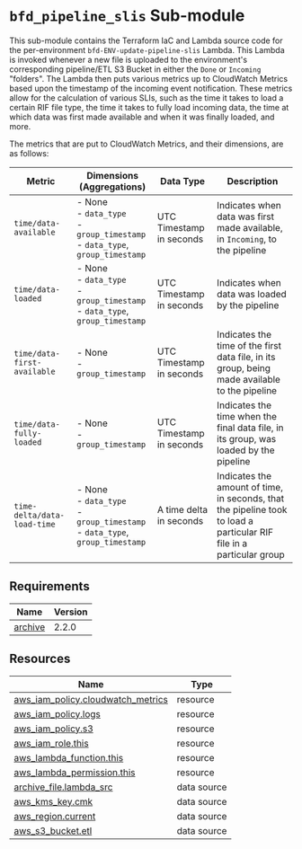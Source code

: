 # `bfd_pipeline_slis` Sub-module

This sub-module contains the Terraform IaC and Lambda source code for the per-environment
`bfd-ENV-update-pipeline-slis` Lambda. This Lambda is invoked whenever a new file is uploaded to the
environment's corresponding pipeline/ETL S3 Bucket in either the `Done` or `Incoming` "folders". The
Lambda then puts various metrics up to CloudWatch Metrics based upon the timestamp of the incoming
event notification. These metrics allow for the calculation of various SLIs, such as the time it
takes to load a certain RIF file type, the time it takes to fully load incoming data, the time at
which data was first made available and when it was finally loaded, and more.

The metrics that are put to CloudWatch Metrics, and their dimensions, are as follows:

| Metric | Dimensions (Aggregations) | Data Type | Description
| --- | --- | --- | --- |
| `time/data-available` | - None<br>- `data_type`<br>- `group_timestamp`<br>- `data_type`, `group_timestamp` | UTC Timestamp in seconds | Indicates when data was first made available, in `Incoming`, to the pipeline |
| `time/data-loaded` | - None<br>- `data_type`<br>- `group_timestamp`<br>- `data_type`, `group_timestamp` | UTC Timestamp in seconds | Indicates when data was loaded by the pipeline |
| `time/data-first-available` | - None<br>- `group_timestamp` | UTC Timestamp in seconds | Indicates the time of the first data file, in its group, being made available to the pipeline |
| `time/data-fully-loaded` | - None<br>- `group_timestamp` | UTC Timestamp in seconds | Indicates the time when the final data file, in its group, was loaded by the pipeline |
| `time-delta/data-load-time` | - None<br>- `data_type`<br>- `group_timestamp`<br>- `data_type`, `group_timestamp` | A time delta in seconds | Indicates the amount of time, in seconds, that the pipeline took to load a particular RIF file in a particular group |

<!-- BEGIN_TF_DOCS -->
<!-- GENERATED WITH `terraform-docs .`
     Manually updating the README.md will be overwritten.
     For more details, see the file '.terraform-docs.yml' or
     https://terraform-docs.io/user-guide/configuration/
-->
## Requirements

| Name | Version |
|------|---------|
| <a name="requirement_archive"></a> [archive](#requirement\_archive) | 2.2.0 |

<!-- GENERATED WITH `terraform-docs .`
Manually updating the README.md will be overwritten.
For more details, see the file '.terraform-docs.yml' or
https://terraform-docs.io/user-guide/configuration/
-->

## Resources

| Name | Type |
|------|------|
| [aws_iam_policy.cloudwatch_metrics](https://registry.terraform.io/providers/hashicorp/aws/latest/docs/resources/iam_policy) | resource |
| [aws_iam_policy.logs](https://registry.terraform.io/providers/hashicorp/aws/latest/docs/resources/iam_policy) | resource |
| [aws_iam_policy.s3](https://registry.terraform.io/providers/hashicorp/aws/latest/docs/resources/iam_policy) | resource |
| [aws_iam_role.this](https://registry.terraform.io/providers/hashicorp/aws/latest/docs/resources/iam_role) | resource |
| [aws_lambda_function.this](https://registry.terraform.io/providers/hashicorp/aws/latest/docs/resources/lambda_function) | resource |
| [aws_lambda_permission.this](https://registry.terraform.io/providers/hashicorp/aws/latest/docs/resources/lambda_permission) | resource |
| [archive_file.lambda_src](https://registry.terraform.io/providers/hashicorp/archive/2.2.0/docs/data-sources/file) | data source |
| [aws_kms_key.cmk](https://registry.terraform.io/providers/hashicorp/aws/latest/docs/data-sources/kms_key) | data source |
| [aws_region.current](https://registry.terraform.io/providers/hashicorp/aws/latest/docs/data-sources/region) | data source |
| [aws_s3_bucket.etl](https://registry.terraform.io/providers/hashicorp/aws/latest/docs/data-sources/s3_bucket) | data source |
<!-- END_TF_DOCS -->
